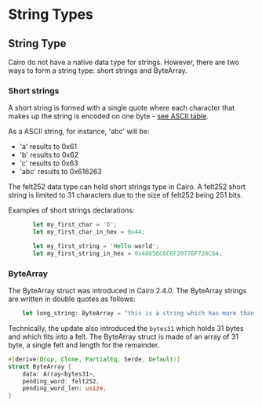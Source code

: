 # String Types

## String Type

Cairo do not have a native data type for strings. However, there are two ways to form a string type: short strings and ByteArray.

### Short strings

A short string is formed with a single quote where each character that makes up the string is encoded on one byte - [see ASCII table](https://www.asciitable.com/).

As a ASCII string, for instance, 'abc' will be:

- 'a' results to 0x61
- 'b' results to 0x62
- 'c' results to 0x63
- 'abc' results to 0x616263

The felt252 data type can hold short strings type in Cairo. A felt252 short string is limited to 31 characters due to the size of felt252 being 251 bits.

Examples of short strings declarations:

```rust
       let my_first_char = 'D';
       let my_first_char_in_hex = 0x44;

       let my_first_string = 'Hello world';
       let my_first_string_in_hex = 0x48656C6C6F20776F726C64;
```

### ByteArray

The ByteArray struct was introduced in Cairo 2.4.0. The ByteArray strings are written in double quotes as follows:

```Rust
    let long_string: ByteArray = "this is a string which has more than 31 characters";
```

Technically, the update also introduced the `bytes31` which holds 31 bytes and which fits into a felt. The ByteArray struct is made of an array of 31 byte, a single felt and length for the remainder.

```Rust
#[derive(Drop, Clone, PartialEq, Serde, Default)]
struct ByteArray {
    data: Array<bytes31>,
    pending_word: felt252,
    pending_word_len: usize,
}
```
